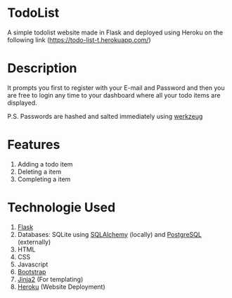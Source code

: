 # TodoList

A simple todolist website made in Flask and deployed using Heroku on the following link (https://todo-list-t.herokuapp.com/)

# Description

It prompts you first to register with your E-mail and Password and then you are free to login any time to your dashboard where all your todo items are displayed.

P.S. Passwords are hashed and salted immediately using [werkzeug](https://werkzeug.palletsprojects.com/en/1.0.x/utils/#module-werkzeug.security)

# Features

1. Adding a todo item
2. Deleting a item
3. Completing a item 

# Technologie Used
1. [Flask](https://flask.palletsprojects.com/en/2.0.x/)
2. Databases: SQLite using [SQLAlchemy](https://flask-sqlalchemy.palletsprojects.com/en/2.x/) (locally) and [PostgreSQL](https://www.heroku.com/postgres) (externally)
3. HTML
4. CSS
5. Javascript
6. [Bootstrap](https://getbootstrap.com/)
7. [Jinja2](https://jinja.palletsprojects.com/en/3.0.x/) (For templating)
8. [Heroku](https://www.heroku.com/) (Website Deployment)
